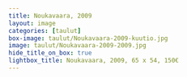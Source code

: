 ```yaml
---
title: Noukavaara, 2009
layout: image
categories: [taulut]
box-image: taulut/Noukavaara-2009-kuutio.jpg
image: taulut/Noukavaara-2009-2009.jpg
hide_title_on_box: true
lightbox_title: Noukavaara, 2009, 65 x 54, 150€ 
---
```

